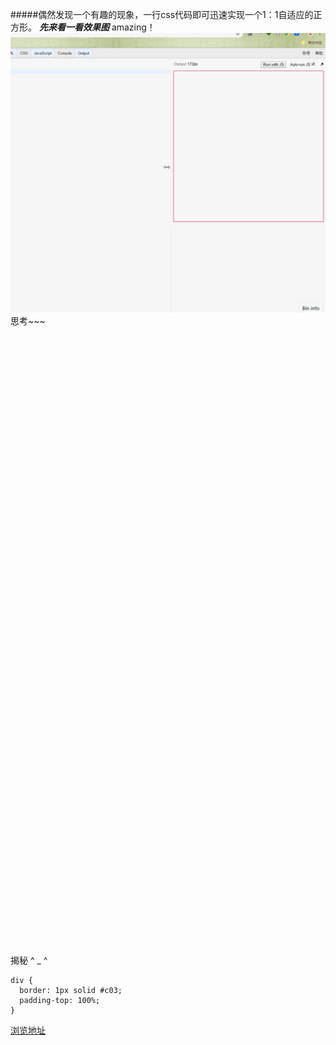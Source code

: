 #####偶然发现一个有趣的现象，一行css代码即可迅速实现一个1：1自适应的正方形。
***先来看一看效果图***
amazing！
![1:1自适应正方形.gif](./images/1to1/1to1_(1).gif)
思考~~~
<br/><br/><br/><br/><br/><br/><br/><br/><br/><br/><br/><br/><br/><br/><br/><br/><br/><br/><br/><br/>
<br/><br/><br/><br/><br/><br/><br/><br/><br/><br/><br/><br/><br/><br/><br/><br/><br/><br/><br/><br/>
<br/><br/><br/><br/><br/><br/><br/><br/><br/><br/><br/><br/><br/><br/><br/><br/><br/><br/><br/><br/>
揭秘 ^ _ ^
```
div {
  border: 1px solid #c03;
  padding-top: 100%;
}
```
[浏览地址](http://js.jirengu.com/gahik/2/edit)

